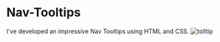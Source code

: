 # Nav-Tooltips
I've developed an impressive Nav Tooltips using HTML and CSS.
![tolltip](https://github.com/qadirjaved1999/Nav-Tooltips/assets/108120593/ae879ae4-5e50-4fe3-b1d6-aa2e86949e88)
